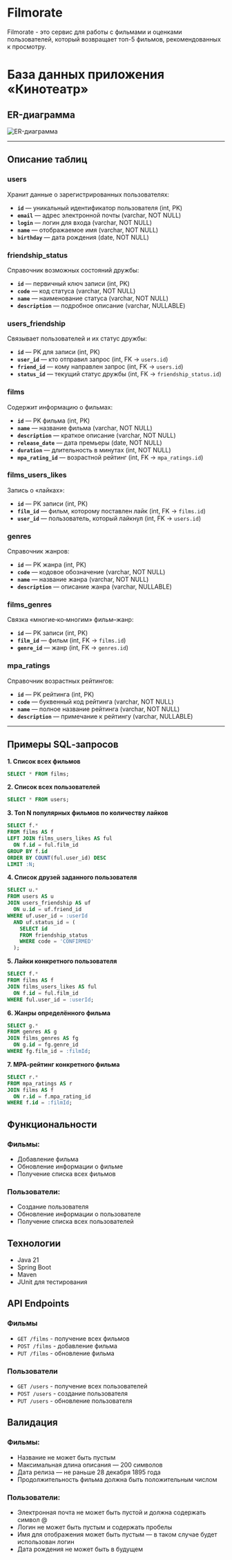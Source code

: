 # Filmorate

Filmorate - это сервис для работы с фильмами и оценками пользователей, который возвращает топ-5 фильмов, рекомендованных к просмотру.
# База данных приложения «Кинотеатр»

## ER-диаграмма

![ER-диаграмма](images/sql-diagram.png)

---

## Описание таблиц

### users
Хранит данные о зарегистрированных пользователях:
- **`id`** — уникальный идентификатор пользователя (int, PK)
- **`email`** — адрес электронной почты (varchar, NOT NULL)
- **`login`** — логин для входа (varchar, NOT NULL)
- **`name`** — отображаемое имя (varchar, NOT NULL)
- **`birthday`** — дата рождения (date, NOT NULL)

### friendship_status
Справочник возможных состояний дружбы:
- **`id`** — первичный ключ записи (int, PK)
- **`code`** — код статуса (varchar, NOT NULL)
- **`name`** — наименование статуса (varchar, NOT NULL)
- **`description`** — подробное описание (varchar, NULLABLE)

### users_friendship
Связывает пользователей и их статус дружбы:
- **`id`** — PK для записи (int, PK)
- **`user_id`** — кто отправил запрос (int, FK → `users.id`)
- **`friend_id`** — кому направлен запрос (int, FK → `users.id`)
- **`status_id`** — текущий статус дружбы (int, FK → `friendship_status.id`)

### films
Содержит информацию о фильмах:
- **`id`** — PK фильма (int, PK)
- **`name`** — название фильма (varchar, NOT NULL)
- **`description`** — краткое описание (varchar, NOT NULL)
- **`release_date`** — дата премьеры (date, NOT NULL)
- **`duration`** — длительность в минутах (int, NOT NULL)
- **`mpa_rating_id`** — возрастной рейтинг (int, FK → `mpa_ratings.id`)

### films_users_likes
Запись о «лайках»:
- **`id`** — PK записи (int, PK)
- **`film_id`** — фильм, которому поставлен лайк (int, FK → `films.id`)
- **`user_id`** — пользователь, который лайкнул (int, FK → `users.id`)

### genres
Справочник жанров:
- **`id`** — PK жанра (int, PK)
- **`code`** — кодовое обозначение (varchar, NOT NULL)
- **`name`** — название жанра (varchar, NOT NULL)
- **`description`** — описание жанра (varchar, NULLABLE)

### films_genres
Связка «многие‑ко‑многим» фильм–жанр:
- **`id`** — PK записи (int, PK)
- **`film_id`** — фильм (int, FK → `films.id`)
- **`genre_id`** — жанр (int, FK → `genres.id`)

### mpa_ratings
Справочник возрастных рейтингов:
- **`id`** — PK рейтинга (int, PK)
- **`code`** — буквенный код рейтинга (varchar, NOT NULL)
- **`name`** — полное название рейтинга (varchar, NOT NULL)
- **`description`** — примечание к рейтингу (varchar, NULLABLE)

---

## Примеры SQL‑запросов

**1. Список всех фильмов**
```sql
SELECT * FROM films;
```

**2. Список всех пользователей**
```sql
SELECT * FROM users;
```

**3. Топ N популярных фильмов по количеству лайков**
```sql
SELECT f.*
FROM films AS f
LEFT JOIN films_users_likes AS ful
  ON f.id = ful.film_id
GROUP BY f.id
ORDER BY COUNT(ful.user_id) DESC
LIMIT :N;
```

**4. Список друзей заданного пользователя**
```sql
SELECT u.*
FROM users AS u
JOIN users_friendship AS uf
  ON u.id = uf.friend_id
WHERE uf.user_id = :userId
  AND uf.status_id = (
    SELECT id
    FROM friendship_status
    WHERE code = 'CONFIRMED'
  );
```

**5. Лайки конкретного пользователя**
```sql
SELECT f.*
FROM films AS f
JOIN films_users_likes AS ful
  ON f.id = ful.film_id
WHERE ful.user_id = :userId;
```

**6. Жанры определённого фильма**
```sql
SELECT g.*
FROM genres AS g
JOIN films_genres AS fg
  ON g.id = fg.genre_id
WHERE fg.film_id = :filmId;
```

**7. MPA‑рейтинг конкретного фильма**
```sql
SELECT r.*
FROM mpa_ratings AS r
JOIN films AS f
  ON r.id = f.mpa_rating_id
WHERE f.id = :filmId;
```


## Функциональности

### Фильмы:
- Добавление фильма
- Обновление информации о фильме
- Получение списка всех фильмов

### Пользователи:
- Создание пользователя
- Обновление информации о пользователе
- Получение списка всех пользователей

## Технологии

- Java 21
- Spring Boot
- Maven
- JUnit для тестирования

## API Endpoints

### Фильмы
- `GET /films` - получение всех фильмов
- `POST /films` - добавление фильма
- `PUT /films` - обновление фильма

### Пользователи
- `GET /users` - получение всех пользователей
- `POST /users` - создание пользователя
- `PUT /users` - обновление пользователя

## Валидация

### Фильмы:
- Название не может быть пустым
- Максимальная длина описания — 200 символов
- Дата релиза — не раньше 28 декабря 1895 года
- Продолжительность фильма должна быть положительным числом

### Пользователи:
- Электронная почта не может быть пустой и должна содержать символ @
- Логин не может быть пустым и содержать пробелы
- Имя для отображения может быть пустым — в таком случае будет использован логин
- Дата рождения не может быть в будущем
